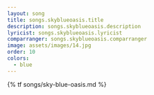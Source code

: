 ```yaml
---
layout: song
title: songs.skyblueoasis.title
description: songs.skyblueoasis.description
lyricist: songs.skyblueoasis.lyricist
comparranger: songs.skyblueoasis.comparranger
image: assets/images/14.jpg
order: 10
colors:
  - blue
---
```


{% tf songs/sky-blue-oasis.md %}
